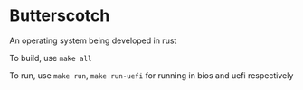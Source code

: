 # Butterscotch

An operating system being developed in rust

To build, use `make all`

To run, use `make run`, `make run-uefi` for running in bios and uefi respectively
